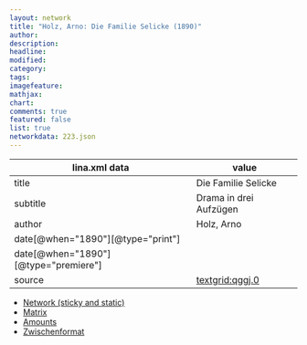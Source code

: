 ```yaml
---
layout: network
title: "Holz, Arno: Die Familie Selicke (1890)"
author:
description:
headline:
modified:
category:
tags:
imagefeature: 
mathjax: 
chart: 
comments: true
featured: false
list: true
networkdata: 223.json
---
```

lina.xml data  | value
------------- | -------------
title|Die Familie Selicke
subtitle|Drama in drei Aufzügen
author|Holz, Arno
date[@when="1890"][@type="print"]|
date[@when="1890"][@type="premiere"]|
source|[textgrid:qggj.0](https://textgridlab.org/1.0/tgcrud-public/rest/textgrid:qggj.0/data)



* [Network (sticky and static)](/linas/network223)
* [Matrix](/linas/matrix223)
* [Amounts](/linas/amount223)
* [Zwischenformat](/linas/lina223 )
